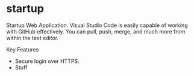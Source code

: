 # startup
Startup Web Application.
Visual Studio Code is easily capable of working with GitHub effectively. You can pull, push, merge, and much more from within the text editor.

Key Features

- Secure login over HTTPS.
- Stuff

